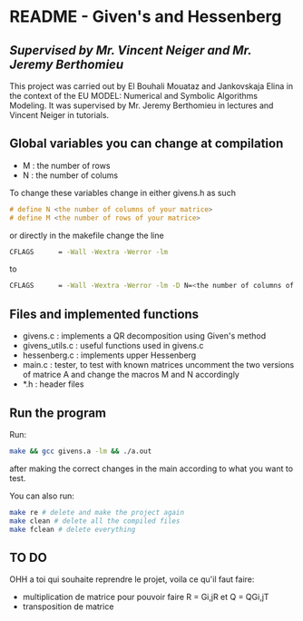 # README - Given's and Hessenberg #
## _Supervised by Mr. Vincent Neiger and Mr. Jeremy Berthomieu_

This project was carried out by El Bouhali Mouataz and Jankovskaja Elina in the context of the EU MODEL: Numerical and Symbolic Algorithms Modeling. It was supervised by Mr. Jeremy Berthomieu in lectures and Vincent Neiger in tutorials.

## Global variables you can change at compilation

- M : the number of rows
- N : the number of colums

To change these variables change in either givens.h as such

```c
# define N <the number of columns of your matrice>
# define M <the number of rows of your matrice>
```

or directly in the makefile change the line

```sh
CFLAGS		= -Wall -Wextra -Werror -lm
```
to

```sh
CFLAGS		= -Wall -Wextra -Werror -lm -D N=<the number of columns of your matrice> M=<the number of rows of your matrice> 
```

## Files and implemented functions

- givens.c : implements a QR decomposition using Given's method
- givens_utils.c : useful functions used in givens.c
- hessenberg.c : implements upper Hessenberg
- main.c : tester, to test with known matrices uncomment the two versions of matrice A and change the macros M and N accordingly
- *.h : header files

## Run the program

Run:

```sh
make && gcc givens.a -lm && ./a.out 
```

after making the correct changes in the main according to what you want to test.

You can also run:

```sh
make re # delete and make the project again
make clean # delete all the compiled files
make fclean # delete everything
```

## TO DO
OHH a toi qui souhaite reprendre le projet, voila ce qu'il faut faire: 
- multiplication de matrice pour pouvoir faire R = Gi,jR et Q = QGi,jT
- transposition de matrice
